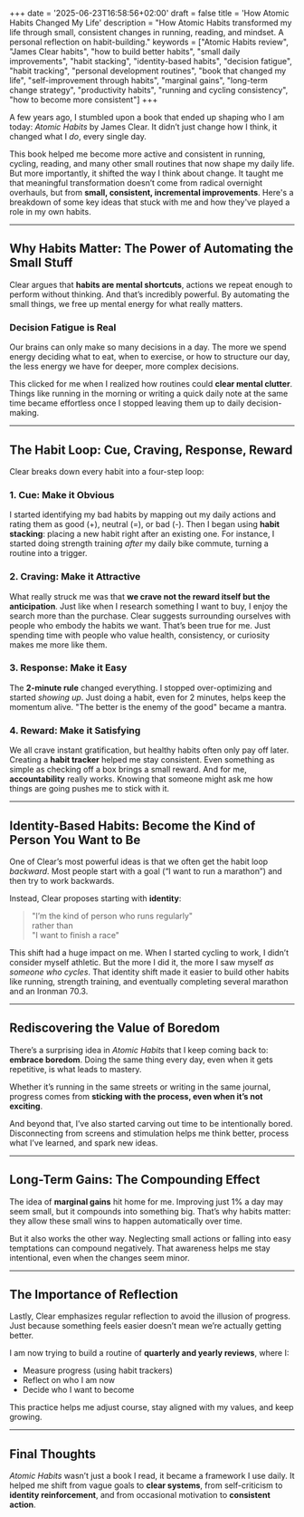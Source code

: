 +++
date = '2025-06-23T16:58:56+02:00'
draft = false
title = 'How Atomic Habits Changed My Life'
description = "How Atomic Habits transformed my life through small, consistent changes in running, reading, and mindset. A personal reflection on habit-building."
keywords = ["Atomic Habits review", "James Clear habits", "how to build better habits", "small daily improvements", "habit stacking", "identity-based habits", "decision fatigue", "habit tracking", "personal development routines", "book that changed my life", "self-improvement through habits", "marginal gains", "long-term change strategy", "productivity habits", "running and cycling consistency", "how to become more consistent"]
+++

A few years ago, I stumbled upon a book that ended up shaping who I am today: *Atomic Habits* by James Clear. It didn’t just change how I think, it changed what I *do*, every single day.

This book helped me become more active and consistent in running, cycling, reading, and many other small routines that now shape my daily life. But more importantly, it shifted the way I think about change. It taught me that meaningful transformation doesn’t come from radical overnight overhauls, but from **small, consistent, incremental improvements**. Here's a breakdown of some key ideas that stuck with me and how they've played a role in my own habits.

---

## Why Habits Matter: The Power of Automating the Small Stuff

Clear argues that **habits are mental shortcuts**, actions we repeat enough to perform without thinking. And that’s incredibly powerful. By automating the small things, we free up mental energy for what really matters. 

### Decision Fatigue is Real

Our brains can only make so many decisions in a day. The more we spend energy deciding what to eat, when to exercise, or how to structure our day, the less energy we have for deeper, more complex decisions.

This clicked for me when I realized how routines could **clear mental clutter**. Things like running in the morning or writing a quick daily note at the same time became effortless once I stopped leaving them up to daily decision-making.

---

## The Habit Loop: Cue, Craving, Response, Reward

Clear breaks down every habit into a four-step loop:

### 1. **Cue**: Make it Obvious

I started identifying my bad habits by mapping out my daily actions and rating them as good (+), neutral (=), or bad (-). Then I began using **habit stacking**: placing a new habit right after an existing one. For instance, I started doing strength training *after* my daily bike commute,  turning a routine into a trigger.

### 2. **Craving**: Make it Attractive

What really struck me was that **we crave not the reward itself but the anticipation**. Just like when I research something I want to buy, I enjoy the search more than the purchase. Clear suggests surrounding ourselves with people who embody the habits we want. That’s been true for me. Just spending time with people who value health, consistency, or curiosity makes me more like them.

### 3. **Response**: Make it Easy

The **2-minute rule** changed everything. I stopped over-optimizing and started *showing up*. Just doing a habit, even for 2 minutes, helps keep the momentum alive. "The better is the enemy of the good" became a mantra.

### 4. **Reward**: Make it Satisfying

We all crave instant gratification, but healthy habits often only pay off later. Creating a **habit tracker** helped me stay consistent. Even something as simple as checking off a box brings a small reward. And for me, **accountability** really works. Knowing that someone might ask me how things are going pushes me to stick with it.

---

## Identity-Based Habits: Become the Kind of Person You Want to Be

One of Clear’s most powerful ideas is that we often get the habit loop *backward*. Most people start with a goal (“I want to run a marathon”) and then try to work backwards.

Instead, Clear proposes starting with **identity**:

> "I’m the kind of person who runs regularly"  
> rather than  
> "I want to finish a race"

This shift had a huge impact on me. When I started cycling to work, I didn’t consider myself athletic. But the more I did it, the more I saw myself *as someone who cycles*. That identity shift made it easier to build other habits like running, strength training, and eventually completing several marathon and an Ironman 70.3.

---

## Rediscovering the Value of Boredom

There’s a surprising idea in *Atomic Habits* that I keep coming back to: **embrace boredom**. Doing the same thing every day, even when it gets repetitive, is what leads to mastery. 

Whether it’s running in the same streets or writing in the same journal, progress comes from **sticking with the process, even when it’s not exciting**.

And beyond that, I’ve also started carving out time to be intentionally bored. Disconnecting from screens and stimulation helps me think better, process what I’ve learned, and spark new ideas.

---

## Long-Term Gains: The Compounding Effect

The idea of **marginal gains** hit home for me. Improving just 1% a day may seem small, but it compounds into something big. That’s why habits matter: they allow these small wins to happen automatically over time.

But it also works the other way. Neglecting small actions or falling into easy temptations can compound negatively. That awareness helps me stay intentional, even when the changes seem minor.

---

## The Importance of Reflection

Lastly, Clear emphasizes regular reflection to avoid the illusion of progress. Just because something feels easier doesn’t mean we’re actually getting better.

I am now trying to build a routine of **quarterly and yearly reviews**, where I:
- Measure progress (using habit trackers)
- Reflect on who I am now
- Decide who I want to become

This practice helps me adjust course, stay aligned with my values, and keep growing.

---

## Final Thoughts
*Atomic Habits* wasn’t just a book I read, it became a framework I use daily. It helped me shift from vague goals to **clear systems**, from self-criticism to **identity reinforcement**, and from occasional motivation to **consistent action**.

<script src="https://giscus.app/client.js"
        data-repo="bakouze/slowfwd-discussion"
        data-repo-id="R_kgDOPRd4qw"
        data-category="Announcements"
        data-category-id="DIC_kwDOPRd4q84CtUhX"
        data-mapping="pathname"
        data-strict="0"
        data-reactions-enabled="1"
        data-emit-metadata="0"
        data-input-position="top"
        data-theme="light"
        data-lang="en"
        data-loading="lazy"
        crossorigin="anonymous"
        async>
</script>